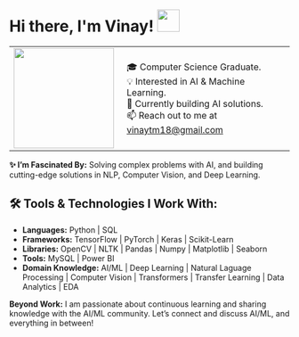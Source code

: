 # Hi there, I'm Vinay! <img src="https://media.giphy.com/media/hvRJCLFzcasrR4ia7z/giphy.gif" width="40px">

<table border="0"> 
  <tr> 
    <td style="border: none;"> 
      <img src="https://media.giphy.com/media/v1.Y2lkPTc5MGI3NjExYXM3OGFoN2R5OW9uNjJoYm5zYnQ4dzllNHU1ZXJ5cmtxdThhb3d4ZCZlcD12MV9pbnRlcm5hbF9naWZfYnlfaWQmY3Q9Zw/qgQUggAC3Pfv687qPC/giphy.gif" width="180"/>
    </td> 
    <td style="border: none; vertical-align: middle; padding-left: 15px;"> 
        🎓 Computer Science Graduate.<br> 
        💡 Interested in AI & Machine Learning.<br> 
        🌱 Currently building AI solutions. <br> 
        📫 Reach out to me at <a href="mailto:vinaytm18@gmail.com">vinaytm18@gmail.com</a>
      </td>
  </tr> 
</table>



**✨ I’m Fascinated By:** Solving complex problems with AI, and building cutting-edge solutions in NLP, Computer Vision, and Deep Learning.

## 🛠️ Tools & Technologies I Work With:

- **Languages:** Python | SQL
- **Frameworks:** TensorFlow | PyTorch | Keras | Scikit-Learn
- **Libraries:** OpenCV | NLTK | Pandas | Numpy | Matplotlib | Seaborn
- **Tools:** MySQL | Power BI
- **Domain Knowledge:** AI/ML | Deep Learning | Natural Laguage Processing | Computer Vision | Transformers | Transfer Learning | Data Analytics | EDA

**Beyond Work:** I am passionate about continuous learning and sharing knowledge with the AI/ML community. Let’s connect and discuss AI/ML, and everything in between!












